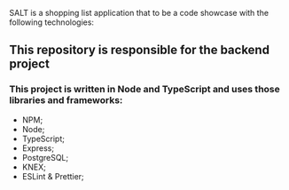 SALT is a shopping list application that to be a code showcase with the following technologies:

## This repository is responsible for the backend project

### This project is written in Node and TypeScript and uses those libraries and frameworks:

- NPM;
- Node;
- TypeScript;
- Express;
- PostgreSQL;
- KNEX;
- ESLint & Prettier;
